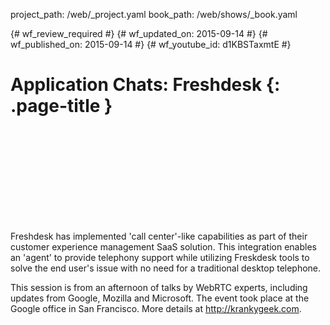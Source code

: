 project_path: /web/_project.yaml
book_path: /web/shows/_book.yaml

{# wf_review_required #}
{# wf_updated_on: 2015-09-14 #}
{# wf_published_on: 2015-09-14 #}
{# wf_youtube_id: d1KBSTaxmtE #}

# Application Chats: Freshdesk {: .page-title }


<div class="video-wrapper">
  <iframe class="devsite-embedded-youtube-video" data-video-id="d1KBSTaxmtE"
          data-autohide="1" data-showinfo="0" frameborder="0" allowfullscreen>
  </iframe>
</div>

Freshdesk has implemented 'call center'-like capabilities as part of their customer experience management SaaS solution. This integration enables an 'agent' to provide telephony support while utilizing Freskdesk tools to solve the end user's issue with no need for a traditional desktop telephone.

This session is from an afternoon of talks by WebRTC experts, including updates from Google, Mozilla and Microsoft. The event took place at the Google office in San Francisco. More details at http://krankygeek.com.
